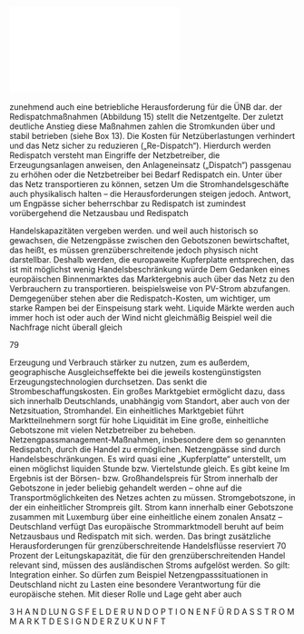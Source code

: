 ![./pages/page81.pdf](../assets/./pages/page81.pdf)




zunehmend auch eine betriebliche Herausforderung für die ÜNB dar.
der Redispatchmaßnahmen (Abbildung 15) stellt
die Netzentgelte. Der zuletzt deutliche Anstieg
diese Maßnahmen zahlen die Stromkunden über
und stabil betrieben (siehe Box 13). Die Kosten für
Netzüberlastungen verhindert und das Netz sicher
zu reduzieren („Re-Dispatch“). Hierdurch werden
Redispatch versteht man Eingriffe der Netzbetreiber, die Erzeugungsanlagen anweisen, den Anlageneinsatz („Dispatch“) passgenau zu erhöhen oder
die Netzbetreiber bei Bedarf Redispatch ein. Unter
über das Netz transportieren zu können, setzen
Um die Stromhandelsgeschäfte auch physikalisch
halten – die Herausforderungen steigen jedoch.
Antwort, um Engpässe sicher beherrschbar zu
Redispatch ist zumindest vorübergehend die
Netzausbau und Redispatch

Handelskapazitäten vergeben werden.
und weil auch historisch so gewachsen, die Netzengpässe zwischen den Gebotszonen bewirtschaftet, das heißt, es müssen grenzüberschreitende
jedoch physisch nicht darstellbar. Deshalb werden,
die europaweite Kupferplatte entsprechen, das ist
mit möglichst wenig Handelsbeschränkung würde
Dem Gedanken eines europäischen Binnenmarktes
das Marktergebnis auch über das Netz zu den Verbrauchern zu transportieren.
beispielsweise von PV-Strom abzufangen. Demgegenüber stehen aber die Redispatch-Kosten, um
wichtiger, um starke Rampen bei der Einspeisung
stark weht. Liquide Märkte werden auch immer
hoch ist oder auch der Wind nicht gleichmäßig
Beispiel weil die Nachfrage nicht überall gleich

79

Erzeugung und Verbrauch stärker zu nutzen, zum
es außerdem, geographische Ausgleichseffekte bei
die jeweils kostengünstigsten Erzeugungstechnologien durchsetzen. Das senkt die Strombeschaffungskosten. Ein großes Marktgebiet ermöglicht
dazu, dass sich innerhalb Deutschlands, unabhängig vom Standort, aber auch von der Netzsituation,
Stromhandel. Ein einheitliches Marktgebiet führt
Marktteilnehmern sorgt für hohe Liquidität im
Eine große, einheitliche Gebotszone mit vielen
Netzbetreiber zu beheben.
Netzengpassmanagement-Maßnahmen, insbesondere dem so genannten Redispatch, durch die
Handel zu ermöglichen. Netzengpässe sind durch
Handelsbeschränkungen. Es wird quasi eine „Kupferplatte“ unterstellt, um einen möglichst liquiden
Stunde bzw. Viertelstunde gleich. Es gibt keine
Im Ergebnis ist der Börsen- bzw. Großhandelspreis für Strom innerhalb der Gebotszone in jeder
beliebig gehandelt werden – ohne auf die Transportmöglichkeiten des Netzes achten zu müssen.
Stromgebotszone, in der ein einheitlicher Strompreis gilt. Strom kann innerhalb einer Gebotszone
zusammen mit Luxemburg über eine einheitliche
einem zonalen Ansatz – Deutschland verfügt
Das europäische Strommarktmodell beruht auf
beim Netzausbaus und Redispatch mit sich.
werden. Das bringt zusätzliche Herausforderungen
für grenzüberschreitende Handelsflüsse reserviert
70 Prozent der Leitungskapazität, die für den grenzüberschreitenden Handel relevant sind, müssen
des ausländischen Stroms aufgelöst werden. So gilt:
Integration einher. So dürfen zum Beispiel Netzengpasssituationen in Deutschland nicht zu Lasten
eine besondere Verantwortung für die europäische
stehen. Mit dieser Rolle und Lage geht aber auch

3 H A N D LU N G S F E L D E R U N D O P T I O N E N F Ü R D A S S T R O M M A R K T D E S I G N D E R Z U K U N F T
